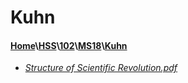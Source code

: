 # Kuhn
#### [Home](..\..\..\..)\\[HSS](..\..\..)\\[102](..\..)\\[MS18](..)\\[Kuhn]()
- [_Structure of Scientific Revolution.pdf_](Structure%20of%20Scientific%20Revolution.pdf)
